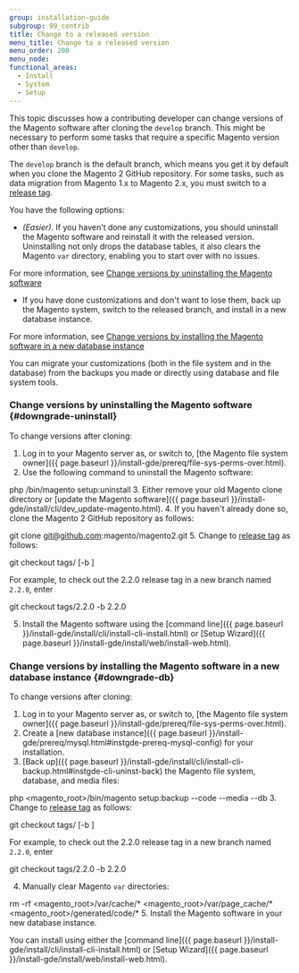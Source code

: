 ```yaml
---
group: installation-guide
subgroup: 99_contrib
title: Change to a released version
menu_title: Change to a released version
menu_order: 200
menu_node:
functional_areas:
  - Install
  - System
  - Setup
---
```


This topic discusses how a contributing developer can change versions of the Magento software after cloning the `develop` branch. This might be necessary to perform some tasks that require a specific Magento version other than `develop`.

The `develop` branch is the default branch, which means you get it by default when you clone the Magento 2 GitHub repository. For some tasks, such as data migration from Magento 1.x to Magento 2.x, you must switch to a [release tag](https://github.com/magento/magento2/tags).

You have the following options:

* *(Easier)*. If you haven't done any customizations, you should uninstall the Magento software and reinstall it with the released version. Uninstalling not only drops the database tables, it also clears the Magento `var` directory, enabling you to start over with no issues.

 For more information, see [Change versions by uninstalling the Magento software](#downgrade-uninstall)
* If you have done customizations and don't want to lose them, back up the Magento system, switch to the released branch, and install in a new database instance.

 For more information, see [Change versions by installing the Magento software in a new database instance](#downgrade-db)

 You can migrate your customizations (both in the file system and in the database) from the backups you made or directly using database and file system tools.

### Change versions by uninstalling the Magento software {#downgrade-uninstall}

To change versions after cloning:

1. Log in to your Magento server as, or switch to, [the Magento file system owner]({{ page.baseurl }}/install-gde/prereq/file-sys-perms-over.html).
2. Use the following command to uninstall the Magento software:

  php <your Magento clone dir>/bin/magento setup:uninstall
3. Either remove your old Magento clone directory or [update the Magento software]({{ page.baseurl }}/install-gde/install/cli/dev_update-magento.html).
4. If you haven't already done so, clone the Magento 2 GitHub repository as follows:

  git clone git@github.com:magento/magento2.git
5. Change to [release tag](https://github.com/magento/magento2/tags) as follows:

  git checkout tags/<tag name>  [-b <branch name>]

 For example, to check out the 2.2.0 release tag in a new branch named `2.2.0`, enter

  git checkout tags/2.2.0 -b 2.2.0

5. Install the Magento software using the [command line]({{ page.baseurl }}/install-gde/install/cli/install-cli-install.html) or [Setup Wizard]({{ page.baseurl }}/install-gde/install/web/install-web.html).

### Change versions by installing the Magento software in a new database instance {#downgrade-db}

To change versions after cloning:

1. Log in to your Magento server as, or switch to, [the Magento file system owner]({{ page.baseurl }}/install-gde/prereq/file-sys-perms-over.html).
2. Create a [new database instance]({{ page.baseurl }}/install-gde/prereq/mysql.html#instgde-prereq-mysql-config) for your installation.
2. [Back up]({{ page.baseurl }}/install-gde/install/cli/install-cli-backup.html#instgde-cli-uninst-back) the Magento file system, database, and media files:

  php <magento_root>/bin/magento setup:backup --code --media --db
3. Change to [release tag](https://github.com/magento/magento2/tags) as follows:

  git checkout tags/<tag name>  [-b <branch name>]

 For example, to check out the 2.2.0 release tag in a new branch named `2.2.0`, enter

  git checkout tags/2.2.0 -b 2.2.0

4. Manually clear Magento `var` directories:

  rm -rf <magento_root>/var/cache/* <magento_root>/var/page_cache/* <magento_root>/generated/code/*
5. Install the Magento software in your new database instance.

 You can install using either the [command line]({{ page.baseurl }}/install-gde/install/cli/install-cli-install.html) or [Setup Wizard]({{ page.baseurl }}/install-gde/install/web/install-web.html).
